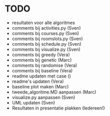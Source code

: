 # TODO

- resultaten voor alle algoritmes
- comments bij activities.py (Sven)
- comments bij courses.py (Sven)
- comments bij roomslots.py (Sven)
- comments bij schedule.py (Sven)
- comments bij visualize.py (Sven)
- comments bij greedy (Vera)
- comments bij genetic (Marc)
- comments bij randomise (Vera)
- comments bij baseline (Vera)
- readme updaten met case ()
- readme's updaten (Vera)
- baseline plot maken (Marc)
- tweede_algoritme.MD aanpassen (Marc)
- visualize.py aanpassen (Sven)
- UML updaten (Sven)
- Resultaten in presentatie plakken (Iedereen!)
